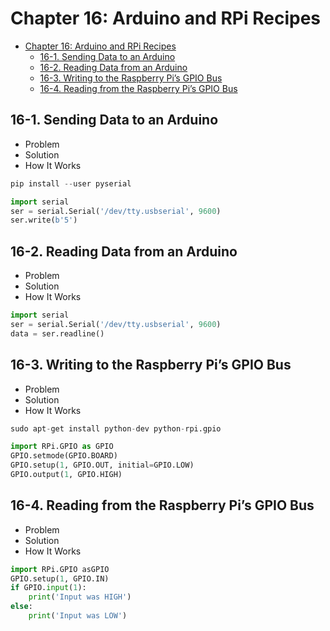 
# Chapter 16: Arduino and RPi Recipes
<!-- toc orderedList:0 depthFrom:1 depthTo:6 -->

* [Chapter 16: Arduino and RPi Recipes](#chapter-16-arduino-and-rpi-recipes)
  * [16-1. Sending Data to an Arduino](#16-1-sending-data-to-an-arduino)
  * [16-2. Reading Data from an Arduino](#16-2-reading-data-from-an-arduino)
  * [16-3. Writing to the Raspberry Pi’s GPIO Bus](#16-3-writing-to-the-raspberry-pis-gpio-bus)
  * [16-4. Reading from the Raspberry Pi’s GPIO Bus](#16-4-reading-from-the-raspberry-pis-gpio-bus)

<!-- tocstop -->


## 16-1. Sending Data to an Arduino
* Problem
* Solution
* How It Works


```python
pip install --user pyserial
```


```python
import serial
ser = serial.Serial('/dev/tty.usbserial', 9600)
ser.write(b'5')
```

## 16-2. Reading Data from an Arduino
* Problem
* Solution
* How It Works


```python
import serial
ser = serial.Serial('/dev/tty.usbserial', 9600)
data = ser.readline()
```

## 16-3. Writing to the Raspberry Pi’s GPIO Bus
* Problem
* Solution
* How It Works


```python
sudo apt-get install python-dev python-rpi.gpio
```


```python
import RPi.GPIO as GPIO
GPIO.setmode(GPIO.BOARD)
GPIO.setup(1, GPIO.OUT, initial=GPIO.LOW)
GPIO.output(1, GPIO.HIGH)
```

## 16-4. Reading from the Raspberry Pi’s GPIO Bus
* Problem
* Solution
* How It Works


```python
import RPi.GPIO asGPIO
GPIO.setup(1, GPIO.IN)
if GPIO.input(1):
    print('Input was HIGH')
else:
    print('Input was LOW')
```
